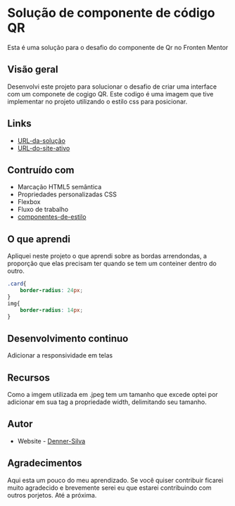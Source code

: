 # Solução de componente de código QR

Esta é uma solução para o desafio do componente de Qr no Fronten Mentor

## Visão geral

Desenvolvi este projeto para solucionar o desafio de criar uma interface com um componete de cogigo QR. Este codigo é uma imagem que tive implementar no projeto utilizando o estilo css para posicionar.

## Links

- [URL-da-solução](https://github.com/Denner-94/qr-code-scaner)
- [URL-do-site-ativo](https://codigo-qr-three.vercel.app/)

## Contruído com

- Marcação HTML5 semântica
- Propriedades personalizadas CSS
- Flexbox
- Fluxo de trabalho
- [componentes-de-estilo]('https://fonts.googleapis.com/css2?family=Roboto+Mono:ital@0;1&display=swap')

## O que aprendi

Apliquei neste projeto o que aprendi sobre as bordas arrendondas, a proporção que elas precisam ter quando se tem um conteiner dentro do outro.

```css
.card{
    border-radius: 24px;
}
img{
    border-radius: 14px;
}
```

## Desenvolvimento continuo

Adicionar a responsividade em telas

## Recursos

Como a imgem utilizada em .jpeg tem um tamanho que excede optei por adicionar em sua tag a propriedade width, delimitando seu tamanho.

## Autor

- Website - [Denner-Silva](https://www.instagram.com/opretodenner/)

## Agradecimentos

Aqui esta um pouco do meu aprendizado. Se você quiser contribuir ficarei muito agradecido e brevemente serei eu que estarei contribuindo com outros porjetos. Até a próxima.